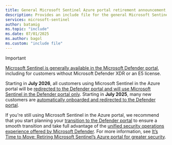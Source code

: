 ```yaml
---
title: General Microsoft Sentinel Azure portal retirement announcement, with extra formatting.
description: Provides an include file for the general Microsoft Sentinel Azure portal retirement announcement, with extra formatting.
services: microsoft-sentinel
author: batamig
ms.topic: "include"
ms.date: 07/01/2025
ms.author: bagol
ms.custom: "include file"
---
```


> [!IMPORTANT]
> [Microsoft Sentinel is generally available in the Microsoft Defender portal](../microsoft-sentinel-defender-portal.md), including for customers without Microsoft Defender XDR or an E5 license. 
>
> Starting in **July 2026**, all customers using Microsoft Sentinel in the Azure portal will be [redirected to the Defender portal and will use Microsoft Sentinel in the Defender portal only](../overview.md#microsoft-sentinel-in-the-azure-portal-retirement-timeline). Starting in **July 2025**, many new customers are [automatically onboarded and redirected to the Defender portal](../overview.md#changes-for-new-customers-starting-july-2025).
>
> If you're still using Microsoft Sentinel in the Azure portal, we recommend that you start planning your [transition to the Defender portal](../move-to-defender.md) to ensure a smooth transition and take full advantage of the [unified security operations experience offered by Microsoft Defender](/unified-secops-platform/overview-unified-security). For more information, see [It’s Time to Move: Retiring Microsoft Sentinel’s Azure portal for greater security](https://techcommunity.microsoft.com/blog/microsoft-security-blog/planning-your-move-to-microsoft-defender-portal-for-all-microsoft-sentinel-custo/4428613).

